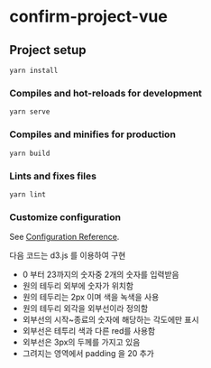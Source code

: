 # confirm-project-vue

## Project setup
```
yarn install
```

### Compiles and hot-reloads for development
```
yarn serve
```

### Compiles and minifies for production
```
yarn build
```

### Lints and fixes files
```
yarn lint
```

### Customize configuration
See [Configuration Reference](https://cli.vuejs.org/config/).



다음 코드는 d3.js 를 이용하여 구현
- 0 부터 23까지의 숫자중 2개의 숫자를 입력받음 
- 원의 테두리 외부에 숫자가 위치함 
- 원의 테두리는 2px 이며 색을 녹색을 사용 
- 원의 테두리 외각을 외부선이라 정의함 
- 외부선의 시작~종료의 숫자에 해당하는 각도에만 표시 
- 외부선은 테투리 색과 다른 red를 사용함
- 외부선은 3px의 두께를 가지고 있음 
- 그려지는 영역에서 padding 을 20 추가
